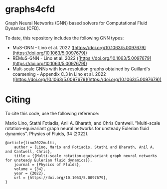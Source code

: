 # graphs4cfd
Graph Neural Networks (GNN) based solvers for Computational Fluid Dynamics (CFD).

To date, this repository includes the following GNN types:
- MuS-GNN - Lino et al. 2022 ([https://doi.org/10.1063/5.0097679](https://doi.org/10.1063/5.0097679))
- REMuS-GNN - Lino et al. 2022 ([https://doi.org/10.1063/5.0097679](https://doi.org/10.1063/5.0097679))
- Mult-scale GNNs with low-resolution graphs obtained by Guillard's coarsening - Appendix C.3 in Lino et al. 2022 ([https://doi.org/10.1063/5.0097679](https://doi.org/10.1063/5.0097679))


# Citing

To cite this code, use the following reference:

Mario Lino, Stathi Fotiadis, Anil A. Bharath, and Chris Cantwell. "Multi-scale rotation-equivariant graph neural networks for unsteady Eulerian fluid dynamics". Physics of Fluids, 34 (2022).

```
@article{lino2022multi,
    author = {Lino, Mario and Fotiadis, Stathi and Bharath, Anil A. and Cantwell, Chris},
    title = {{Multi-scale rotation-equivariant graph neural networks for unsteady Eulerian fluid dynamics}},
    journal = {Physics of Fluids},
    volume = {34},
    year = {2022},
    url = {https://doi.org/10.1063/5.0097679},
}
```